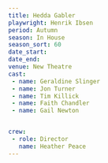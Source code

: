 ```yaml
---
title: Hedda Gabler
playwright: Henrik Ibsen
period: Autumn
season: In House
season_sort: 60
date_start: 
date_end: 
venue: New Theatre
cast:
 - name: Geraldine Slinger
 - name: Jon Turner
 - name: Tim Killick
 - name: Faith Chandler
 - name: Gail Newton


crew:
 - role: Director
   name: Heather Peace
---
```


